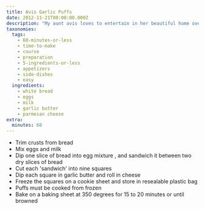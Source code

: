 ```yaml
---
title: Avis Garlic Puffs
date: 2012-11-21T00:00:00.000Z
description: "My aunt avis loves to entertain in her beautiful home overlooking the atlantic ocean. she's given me lots of great recipes that my own guests rave about. this easy, elegant and decadent finger food is one of my favorites. garlic puffs also make a great snack, a side dish for pasta and soups, or a rich replacement for croutons in a ceasar salad. \r\n\r\nstock up your freezer so you always have some on hand. they will store for several months in a zip locked freezer bag, but they probably won't last that long! set up an assembly line with your egg dip and melted butter, and be ready to get your hands dirty. (these are worth it!)\r\n\r\nsome tips; be sure to use flavourful garlic butter in this recipe - that's key to a tasty result. i usually add both fresh garlic and a pinch of garlic salt. don't buy expensive parm - you can use the less expensive variety sold in plastic shakers."
taxonomies:
  tags:
    - 60-minutes-or-less
    - time-to-make
    - course
    - preparation
    - 5-ingredients-or-less
    - appetizers
    - side-dishes
    - easy
  ingredients:
    - white bread
    - eggs
    - milk
    - garlic butter
    - parmesan cheese
extra:
  minutes: 60
---
```

 - Trim crusts from bread
 - Mix eggs and milk
 - Dip one slice of bread into egg mixture , and sandwich it between two dry slices of bread
 - Cut each 'sandwich' into nine squares
 - Dip each square in garlic butter and roll in cheese
 - Freeze the squares on a cookie sheet and store in resealable plastic bag
 - Puffs must be cooked from frozen
 - Bake on a baking sheet at 350 degrees for 15 to 20 minutes or until browned
